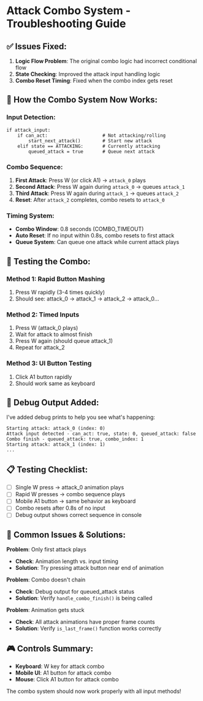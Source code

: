 # Attack Combo System - Troubleshooting Guide

## ✅ **Issues Fixed:**

1. **Logic Flow Problem**: The original combo logic had incorrect conditional flow
2. **State Checking**: Improved the attack input handling logic
3. **Combo Reset Timing**: Fixed when the combo index gets reset

## 🔧 **How the Combo System Now Works:**

### **Input Detection:**
```gdscript
if attack_input:
    if can_act:                    # Not attacking/rolling
        start_next_attack()        # Start new attack
    elif state == ATTACKING:       # Currently attacking
        queued_attack = true       # Queue next attack
```

### **Combo Sequence:**
1. **First Attack**: Press W (or click A1) → `attack_0` plays
2. **Second Attack**: Press W again during `attack_0` → queues `attack_1`
3. **Third Attack**: Press W again during `attack_1` → queues `attack_2`
4. **Reset**: After `attack_2` completes, combo resets to `attack_0`

### **Timing System:**
- **Combo Window**: 0.8 seconds (COMBO_TIMEOUT)
- **Auto Reset**: If no input within 0.8s, combo resets to first attack
- **Queue System**: Can queue one attack while current attack plays

## 🧪 **Testing the Combo:**

### **Method 1: Rapid Button Mashing**
1. Press W rapidly (3-4 times quickly)
2. Should see: attack_0 → attack_1 → attack_2 → attack_0...

### **Method 2: Timed Inputs**
1. Press W (attack_0 plays)
2. Wait for attack to almost finish
3. Press W again (should queue attack_1)
4. Repeat for attack_2

### **Method 3: UI Button Testing**
1. Click A1 button rapidly
2. Should work same as keyboard

## 🐛 **Debug Output Added:**

I've added debug prints to help you see what's happening:

```
Starting attack: attack_0 (index: 0)
Attack input detected - can_act: true, state: 0, queued_attack: false
Combo finish - queued_attack: true, combo_index: 1
Starting attack: attack_1 (index: 1)
...
```

## 📋 **Testing Checklist:**

- [ ] Single W press → attack_0 animation plays
- [ ] Rapid W presses → combo sequence plays
- [ ] Mobile A1 button → same behavior as keyboard
- [ ] Combo resets after 0.8s of no input
- [ ] Debug output shows correct sequence in console

## 🔄 **Common Issues & Solutions:**

**Problem**: Only first attack plays
- **Check**: Animation length vs. input timing
- **Solution**: Try pressing attack button near end of animation

**Problem**: Combo doesn't chain
- **Check**: Debug output for queued_attack status
- **Solution**: Verify `handle_combo_finish()` is being called

**Problem**: Animation gets stuck
- **Check**: All attack animations have proper frame counts
- **Solution**: Verify `is_last_frame()` function works correctly

## 🎮 **Controls Summary:**

- **Keyboard**: W key for attack combo
- **Mobile UI**: A1 button for attack combo
- **Mouse**: Click A1 button for attack combo

The combo system should now work properly with all input methods!
